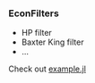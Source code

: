 ### EconFilters

* HP filter
* Baxter King filter
* ...

Check out [example.jl](https://github.com/aharoun/EconFilters.jl/blob/master/example/example.jl)
